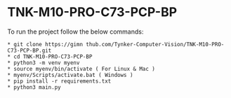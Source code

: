 # TNK-M10-PRO-C73-PCP-BP

To run the project follow the below commands:

```
* git clone https://gimn thub.com/Tynker-Computer-Vision/TNK-M10-PRO-C73-PCP-BP.git
* cd TNK-M10-PRO-C73-PCP-BP
* python3 -m venv myenv
* source myenv/bin/activate ( For Linux & Mac )
* myenv/Scripts/activate.bat ( Windows )
* pip install -r requirements.txt
* python3 main.py
```
